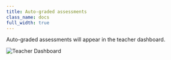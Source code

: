 ```yaml
---
title: Auto-graded assessments
class_name: docs
full_width: true
---
```


Auto-graded assessments will appear in the teacher dashboard. 

<img alt="Teacher Dashboard" src="/img/docs/teacherdash.png" class="simple"/>